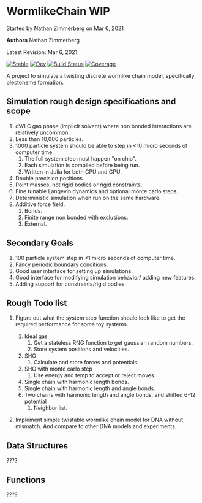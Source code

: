 # WormlikeChain WIP
Started by Nathan Zimmerberg on Mar 6, 2021

**Authors** Nathan Zimmerberg

Latest Revision: Mar 6, 2021


[![Stable](https://img.shields.io/badge/docs-stable-blue.svg)](https://nhz2.github.io/WormlikeChain.jl/stable)
[![Dev](https://img.shields.io/badge/docs-dev-blue.svg)](https://nhz2.github.io/WormlikeChain.jl/dev)
[![Build Status](https://github.com/nhz2/WormlikeChain.jl/workflows/CI/badge.svg)](https://github.com/nhz2/WormlikeChain.jl/actions)
[![Coverage](https://codecov.io/gh/nhz2/WormlikeChain.jl/branch/master/graph/badge.svg)](https://codecov.io/gh/nhz2/WormlikeChain.jl)


A project to simulate a twisting discrete wormlike chain model, specifically plectoneme formation.

## Simulation rough design specifications and scope

1. dWLC gas phase (implicit solvent) where non bonded interactions are relatively uncommon.
2. Less than 10,000 particles.
3. 1000 particle system should be able to step in <10 micro seconds of computer time.
    1. The full system step must happen "on chip".
    2. Each simulation is compiled before being run.
    3. Written in Julia for both CPU and GPU.
5. Double precision positions.
6. Point masses, not rigid bodies or rigid constraints.
7. Fine tunable Langevin dynamics and optional monte carlo steps.
10. Deterministic simulation when run on the same hardware.
11. Additive force field.
    1. Bonds.
    2. Finite range non bonded with exclusions.
    3. External.

## Secondary Goals
1. 100 particle system step in <1 micro seconds of computer time.
2. Fancy periodic boundary conditions.
3. Good user interface for setting up simulations.
4. Good interface for modifying simulation behavior/ adding new features. 
5. Adding support for constraints/rigid bodies.

## Rough Todo list
1. Figure out what the system step function should look like to get the required performance for some toy systems.
    1. Ideal gas
        1. Get a stateless RNG function to get gaussian random numbers.
        2. Store system positions and velocities.
    2. SHO
        1. Calculate and store forces and potentials.
    2. SHO with monte carlo step
        1. Use energy and temp to accept or reject moves.
    3. Single chain with harmonic length bonds.
    3. Single chain with harmonic length and angle bonds.
    1. Two chains with harmonic length and angle bonds, and shifted 6-12 potential
        1. Neighbor list.

2. Implement simple twistable wormlike chain model for DNA without mismatch. And compare to other DNA models and experiments.


## Data Structures

????

## Functions

????
